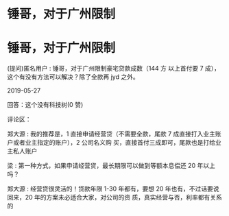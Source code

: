 # 锤哥，对于广州限制

# 锤哥，对于广州限制

(提问)匿名用户 : 锤哥，对于广州限制豪宅贷款成数（144 方 以上首付要 7 成），这个有没有方法可以解决？除了全款再 jyd 之外。

2019-05-27

回答：这个没有科技树(0 赞)

评论区：

郑大源 : 我的推荐是，1 直接申请经营贷（不需要全款，尾款 7 成直接打入业主账户或者业主指定的账户），2 公司名义购 买，直接首付三成即可，尾款也是打给业主私人账户

梁 : 第一种方式，如果申请经营贷，最长期限可以做到等额本息偿还 20 年以上吗？

郑大源 : 经营贷很灵活的！贷款年限 1-30 年都有，要想 20 年也有，不过话要说回来，20 年的方案未必适合大家，对公司的资 质，真实经营与否，利率都有关系的